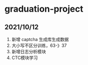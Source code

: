 # graduation-project

## 2021/10/12
1. 新增 captcha 生成库生成数据
2. 大小写不区分训练，63-》37
3. 新增日志分析模块
4. CTC模块学习
